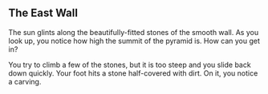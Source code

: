 ## The East Wall

The sun glints along the beautifully-fitted stones of the smooth wall. As you look up, you notice how high the summit of the pyramid is. How can you get in?

You try to climb a few of the stones, but it is too steep and you slide back down quickly. Your foot hits a stone half-covered with dirt. On it, you notice a carving.

<Item id="5" />

<Page url="4" instructions="This one is harder to decipher, but your guidebook states, '1: Learn about the benefits of writing and replicating data to multiple regions around the _____'. You click on the URL that appears next to the glyph's image." action="Walk north" condition="5" />
